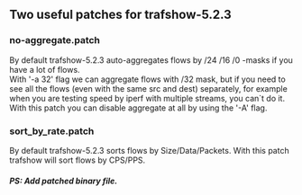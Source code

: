 ## Two useful patches for trafshow-5.2.3

### no-aggregate.patch

By default trafshow-5.2.3 auto-aggregates flows by /24 /16 /0 -masks if you have a lot of flows.  
With '-a 32' flag we can aggregate flows with /32 mask, but if you need to see all the flows (even with the same src and dest) separately, for example when you are testing speed by iperf with multiple streams, you can`t do it.  
With this patch you can disable aggregate at all by using the '-A' flag.

### sort_by_rate.patch

By default trafshow-5.2.3 sorts flows by Size/Data/Packets. With this patch trafshow will sort flows by CPS/PPS. 


##### PS: Add patched binary file.

